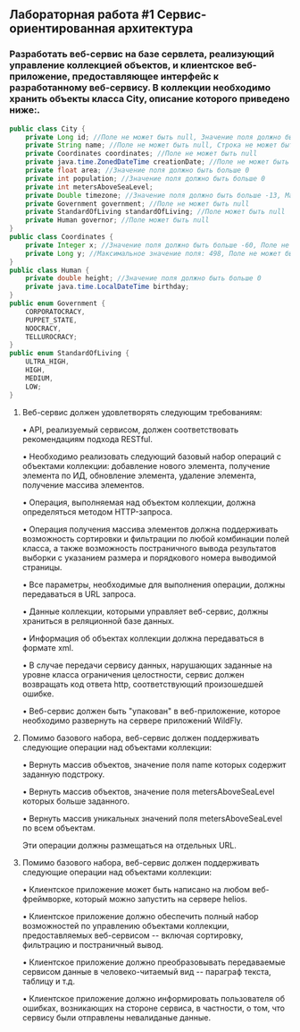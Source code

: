 ## Лабораторная работа #1 Сервис-ориентированная архитектура

### Разработать веб-сервис на базе сервлета, реализующий управление коллекцией объектов, и клиентское веб-приложение, предоставляющее интерфейс к разработанному веб-сервису. В коллекции необходимо хранить объекты класса City, описание которого приведено ниже:.

``` java
public class City {
    private Long id; //Поле не может быть null, Значение поля должно быть больше 0, Значение этого поля должно быть уникальным, Значение этого поля должно генерироваться автоматически
    private String name; //Поле не может быть null, Строка не может быть пустой
    private Coordinates coordinates; //Поле не может быть null
    private java.time.ZonedDateTime creationDate; //Поле не может быть null, Значение этого поля должно генерироваться автоматически
    private float area; //Значение поля должно быть больше 0
    private int population; //Значение поля должно быть больше 0
    private int metersAboveSeaLevel;
    private Double timezone; //Значение поля должно быть больше -13, Максимальное значение поля: 15
    private Government government; //Поле не может быть null
    private StandardOfLiving standardOfLiving; //Поле может быть null
    private Human governor; //Поле может быть null
}
public class Coordinates {
    private Integer x; //Значение поля должно быть больше -60, Поле не может быть null
    private Long y; //Максимальное значение поля: 498, Поле не может быть null
}
public class Human {
    private double height; //Значение поля должно быть больше 0
    private java.time.LocalDateTime birthday;
}
public enum Government {
    CORPORATOCRACY,
    PUPPET_STATE,
    NOOCRACY,
    TELLUROCRACY;
}
public enum StandardOfLiving {
    ULTRA_HIGH,
    HIGH,
    MEDIUM,
    LOW;
}
```

1. Веб-сервис должен удовлетворять следующим требованиям:

    •	API, реализуемый сервисом, должен соответствовать рекомендациям подхода RESTful.

    •	Необходимо реализовать следующий базовый набор операций с объектами коллекции: добавление нового элемента, получение элемента по ИД, обновление элемента, удаление элемента, получение массива элементов.

    •	Операция, выполняемая над объектом коллекции, должна определяться методом HTTP-запроса.

    •	Операция получения массива элементов должна поддерживать возможность сортировки и фильтрации по любой комбинации полей класса, а также возможность постраничного вывода результатов выборки с указанием размера и порядкового номера выводимой страницы.

    •	Все параметры, необходимые для выполнения операции, должны передаваться в URL запроса.

    •	Данные коллекции, которыми управляет веб-сервис, должны храниться в реляционной базе данных.

    •	Информация об объектах коллекции должна передаваться в формате xml.

    •	В случае передачи сервису данных, нарушающих заданные на уровне класса ограничения целостности, сервис должен возвращать код ответа http, соответствующий произошедшей ошибке.

    •	Веб-сервис должен быть "упакован" в веб-приложение, которое необходимо развернуть на сервере приложений WildFly.


2. Помимо базового набора, веб-сервис должен поддерживать следующие операции над объектами коллекции:

    •	Вернуть массив объектов, значение поля name которых содержит заданную подстроку.

    •	Вернуть массив объектов, значение поля metersAboveSeaLevel которых больше заданного.

    •	Вернуть массив уникальных значений поля metersAboveSeaLevel по всем объектам.

    Эти операции должны размещаться на отдельных URL.

3. Помимо базового набора, веб-сервис должен поддерживать следующие операции над объектами коллекции:

    •	Клиентское приложение может быть написано на любом веб-фреймворке, который можно запустить на сервере helios.

    •	Клиентское приложение должно обеспечить полный набор возможностей по управлению объектами коллекции, предоставляемых веб-сервисом -- включая сортировку, фильтрацию и постраничный вывод.

    •	Клиентское приложение должно преобразовывать передаваемые сервисом данные в человеко-читаемый вид -- параграф текста, таблицу и т.д.

    •	Клиентское приложение должно информировать пользователя об ошибках, возникающих на стороне сервиса, в частности, о том, что сервису были отправлены невалиданые данные.
